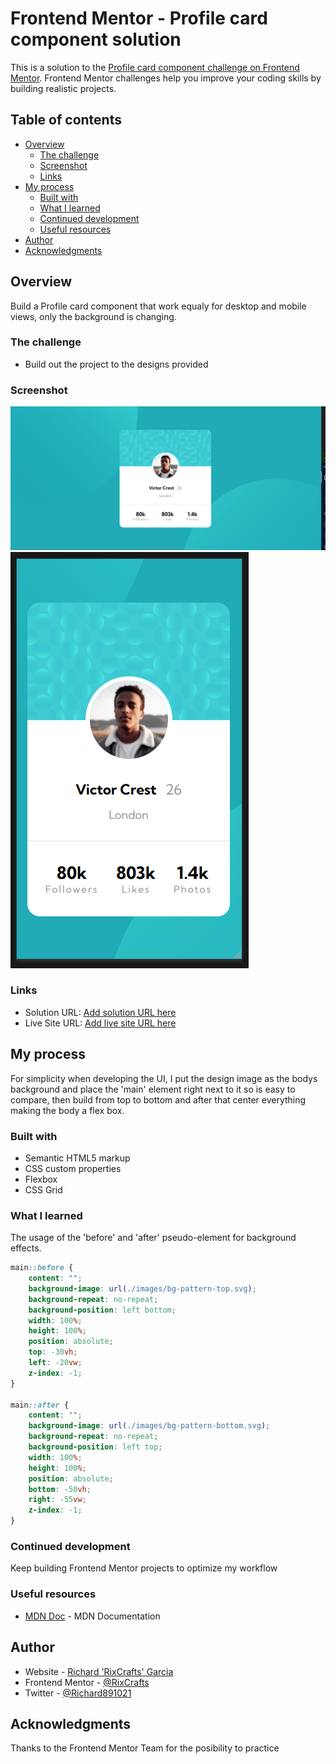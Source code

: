 # Frontend Mentor - Profile card component solution

This is a solution to the [Profile card component challenge on Frontend Mentor](https://www.frontendmentor.io/challenges/profile-card-component-cfArpWshJ). Frontend Mentor challenges help you improve your coding skills by building realistic projects. 

## Table of contents

- [Overview](#overview)
  - [The challenge](#the-challenge)
  - [Screenshot](#screenshot)
  - [Links](#links)
- [My process](#my-process)
  - [Built with](#built-with)
  - [What I learned](#what-i-learned)
  - [Continued development](#continued-development)
  - [Useful resources](#useful-resources)
- [Author](#author)
- [Acknowledgments](#acknowledgments)

## Overview
Build a Profile card component that work equaly for desktop and mobile views, only the background is changing. 

### The challenge

- Build out the project to the designs provided

### Screenshot

![Main UI - Desktop](./design/Main%20UI.png)
![Main UI - Mobile](./design/Main%20UI%20-%20Mobile.png)

### Links

- Solution URL: [Add solution URL here](https://your-solution-url.com)
- Live Site URL: [Add live site URL here](https://your-live-site-url.com)

## My process
For simplicity when developing the UI, I put the design image as the bodys background and place the 'main' element right next to it so is easy to compare, then build from top to bottom and after that center everything making the body a flex box.

### Built with

- Semantic HTML5 markup
- CSS custom properties
- Flexbox
- CSS Grid

### What I learned

The usage of the 'before' and 'after' pseudo-element for background effects.


```css
main::before {
    content: "";
    background-image: url(./images/bg-pattern-top.svg);
    background-repeat: no-repeat;
    background-position: left bottom;
    width: 100%;
    height: 100%;
    position: absolute;
    top: -30vh;
    left: -20vw;
    z-index: -1;
}

main::after {
    content: "";
    background-image: url(./images/bg-pattern-bottom.svg);
    background-repeat: no-repeat;
    background-position: left top;
    width: 100%;
    height: 100%;
    position: absolute;
    bottom: -50vh;
    right: -55vw;
    z-index: -1;
}
```

### Continued development

Keep building Frontend Mentor projects to optimize my workflow

### Useful resources

- [MDN Doc](https://developer.mozilla.org/en-US/) - MDN Documentation

## Author

- Website - [Richard 'RixCrafts' Garcia](https://www.your-site.com)
- Frontend Mentor - [@RixCrafts](https://www.frontendmentor.io/profile/RixCrafts)
- Twitter - [@Richard891021](https://twitter.com/Richard891021)

## Acknowledgments

Thanks to the Frontend Mentor Team for the posibility to practice